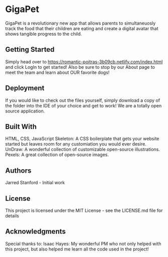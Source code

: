 # GigaPet

GigaPet is a revolutionary new app that allows parents to simultaneuosly track the food that their children are eating
and create a digital avatar that shows tangible progress to the child.

## Getting Started

Simply head over to https://romantic-poitras-3b09cb.netlify.com/index.html and click LogIn to get started! Also be sure to stop by our About page to meet the team and learn about OUR favorite dogs!

## Deployment

If you would like to check out the files yourself, simply download a copy of the folder into the IDE of your choice and get to work! We are a totally open source application.

## Built With

HTML, CSS, JavaScript
Skeleton: A CSS boilerplate that gets your website started but leaves room for any customiation you would ever desire.
UnDraw: A wonderful collection of customizable open-source illustrations.
Pexels: A great collection of open-source images.

## Authors

Jarred Stanford - Initial work

## License

This project is licensed under the MIT License - see the LICENSE.md file for details

## Acknowledgments

Special thanks to:
Isaac Hayes: My wonderful PM who not only helped with this project, but also helped me learn all the code used in the project!
